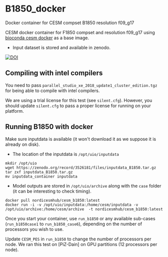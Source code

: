 # B1850_docker
Docker container for CESM compset B1850 resolution f09_g17


CESM docker container for F1850 compset and resolution f09_g17 using [bioconda cesm docker](https://bioconda.github.io/recipes/cesm/README.html) as a base image.

- Input dataset is stored and available in zenodo.

[![DOI](https://zenodo.org/badge/DOI/10.5281/zenodo.3526181.svg)](https://doi.org/10.5281/zenodo.3526181)


## Compiling with intel compilers

You need to pass `parallel_studio_xe_2018_update1_cluster_edition.tgz` for being able to compile with intel compilers.

We are using a trial license for this test (see `silent.cfg`). However, you should update `silent.cfg` to pass a proper license for running on your platform.


## Running B1850 with docker

Make sure inputdata is available (it won't download it as we suppose it is already on disk). 
- The location of the inputdata is `/opt/uio/inputdata` 

```
mkdir /opt/uio
wget https://zenodo.org/record/3526181/files/inputdata_B1850.tar.gz
tar zxf inputdata_B1850.tar.gz
mv inputdata_container inputdata
```

- Model outputs are stored in `/opt/uio/archive` along with the `case` folder (it can be interesting to check timing).

```
docker pull nordicesmhub/cesm_b1850:latest
docker run -i -v /opt/uio/inputdata:/home/cesm/inputdata -v /opt/uio/archive:/home/cesm/archive  -t nordicesmhub/cesm_b1850:latest
```

Once you start your container, use `run_b1850` or any available sub-cases (`run_b1850case1` to `run_b1850_case6`), depending on the number of processors you wish to use.

Update `CESM_PES` in `run_b1850` to change the number of processors per node. We ran this test on [PiZ-Dain] on GPU partitions (12 processors per node).


